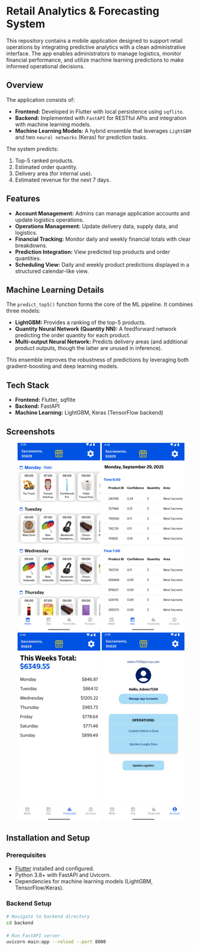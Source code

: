# Retail Analytics & Forecasting System

This repository contains a mobile application designed to support retail operations by integrating predictive analytics with a clean administrative interface. The app enables administrators to manage logistics, monitor financial performance, and utilize machine learning predictions to make informed operational decisions.

## Overview

The application consists of:
- **Frontend:** Developed in Flutter with local persistence using `sqflite`.
- **Backend:** Implemented with `FastAPI` for RESTful APIs and integration with machine learning models.
- **Machine Learning Models:** A hybrid ensemble that leverages `LightGBM` and two `neural networks` (Keras) for prediction tasks.

The system predicts:
1. Top-5 ranked products.
2. Estimated order quantity.
3. Delivery area (for internal use).
4. Estimated revenue for the next 7 days.

## Features

- **Account Management:** Admins can manage application accounts and update logistics operations.
- **Operations Management:** Update delivery data, supply data, and logistics.
- **Financial Tracking:** Monitor daily and weekly financial totals with clear breakdowns.
- **Prediction Integration:** View predicted top products and order quantities.
- **Scheduling View:** Daily and weekly product predictions displayed in a structured calendar-like view.

## Machine Learning Details

The `predict_top5()` function forms the core of the ML pipeline. It combines three models:

- **LightGBM:** Provides a ranking of the top-5 products.
- **Quantity Neural Network (Quantity NN):** A feedforward network predicting the order quantity for each product.
- **Multi-output Neural Network:** Predicts delivery areas (and additional product outputs, though the latter are unused in inference).

This ensemble improves the robustness of predictions by leveraging both gradient-boosting and deep learning models.

## Tech Stack

- **Frontend:** Flutter, sqflite
- **Backend:** FastAPI
- **Machine Learning:** LightGBM, Keras (TensorFlow backend)

## Screenshots

<p align="center">
  <img src="app_screenshots/home.png" width="220" height = '500' />
  <img src="app_screenshots/day.png" width="220" height = '500' />
  <img src="app_screenshots/finances.png" width="220" height = '500' />
  <img src="app_screenshots/admin.png" width="220" height = '500' />
</p>

## Installation and Setup

### Prerequisites
- [Flutter](https://flutter.dev/docs/get-started/install) installed and configured.
- Python 3.8+ with FastAPI and Uvicorn.
- Dependencies for machine learning models (LightGBM, TensorFlow/Keras).

### Backend Setup
```bash
# Navigate to backend directory
cd backend

# Run FastAPI server
uvicorn main:app --reload --port 8000
